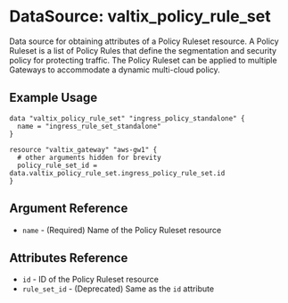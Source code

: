 # DataSource: valtix_policy_rule_set
Data source for obtaining attributes of a Policy Ruleset resource.  A Policy Ruleset is a list of Policy Rules that define the segmentation and security policy for protecting traffic.  The Policy Ruleset can be applied to multiple Gateways to accommodate a dynamic multi-cloud policy.

## Example Usage
```hcl
data "valtix_policy_rule_set" "ingress_policy_standalone" {
  name = "ingress_rule_set_standalone"
}

resource "valtix_gateway" "aws-gw1" {
  # other arguments hidden for brevity
  policy_rule_set_id = data.valtix_policy_rule_set.ingress_policy_rule_set.id
}
```

## Argument Reference
* `name` - (Required) Name of the Policy Ruleset resource

## Attributes Reference
* `id` - ID of the Policy Ruleset resource
* `rule_set_id` - (Deprecated) Same as the `id` attribute